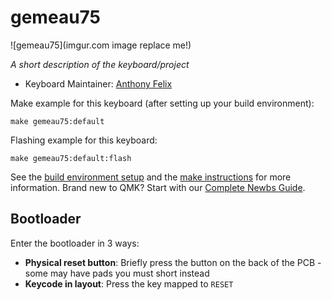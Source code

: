 # gemeau75

![gemeau75](imgur.com image replace me!)

*A short description of the keyboard/project*

* Keyboard Maintainer: [Anthony Felix](https://github.com/AnthoxPointu)

Make example for this keyboard (after setting up your build environment):

    make gemeau75:default

Flashing example for this keyboard:

    make gemeau75:default:flash

See the [build environment setup](https://docs.qmk.fm/#/getting_started_build_tools) and the [make instructions](https://docs.qmk.fm/#/getting_started_make_guide) for more information. Brand new to QMK? Start with our [Complete Newbs Guide](https://docs.qmk.fm/#/newbs).

## Bootloader

Enter the bootloader in 3 ways:

* **Physical reset button**: Briefly press the button on the back of the PCB - some may have pads you must short instead
* **Keycode in layout**: Press the key mapped to `RESET`
